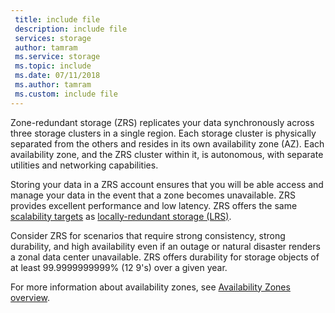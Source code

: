 ```yaml
---
 title: include file
 description: include file
 services: storage
 author: tamram
 ms.service: storage
 ms.topic: include
 ms.date: 07/11/2018
 ms.author: tamram
 ms.custom: include file
---
```


Zone-redundant storage (ZRS) replicates your data synchronously across three storage clusters in a single region. Each storage cluster is physically separated from the others and resides in its own availability zone (AZ). Each availability zone, and the ZRS cluster within it, is autonomous, with separate utilities and networking capabilities.

Storing your data in a ZRS account ensures that you will be able access and manage your data in the event that a zone becomes unavailable. ZRS provides excellent performance and low latency. ZRS offers the same [scalability targets](../articles/storage/common/storage-scalability-targets.md) as [locally-redundant storage (LRS)](../articles/storage/common/storage-redundancy-lrs.md).

Consider ZRS for scenarios that require strong consistency, strong durability, and high availability even if an outage or natural disaster renders a zonal data center unavailable. ZRS offers durability for storage objects of at least 99.9999999999% (12 9's) over a given year.

For more information about availability zones, see [Availability Zones overview](https://docs.microsoft.com/azure/availability-zones/az-overview).